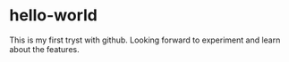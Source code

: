 # hello-world
This is my first tryst with github. Looking forward to experiment and learn about the features.
